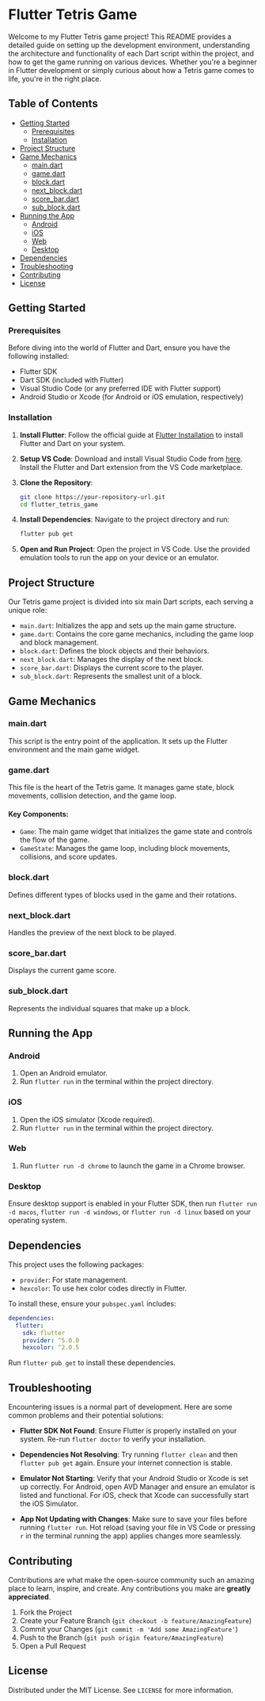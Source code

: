 # Flutter Tetris Game

Welcome to my Flutter Tetris game project! This README provides a detailed guide on setting up the development environment, understanding the architecture and functionality of each Dart script within the project, and how to get the game running on various devices. Whether you're a beginner in Flutter development or simply curious about how a Tetris game comes to life, you're in the right place.

## Table of Contents

- [Getting Started](#getting-started)
  - [Prerequisites](#prerequisites)
  - [Installation](#installation)
- [Project Structure](#project-structure)
- [Game Mechanics](#game-mechanics)
  - [main.dart](#maindart)
  - [game.dart](#gamedart)
  - [block.dart](#blockdart)
  - [next_block.dart](#next_blockdart)
  - [score_bar.dart](#score_bardart)
  - [sub_block.dart](#sub_blockdart)
- [Running the App](#running-the-app)
  - [Android](#android)
  - [iOS](#ios)
  - [Web](#web)
  - [Desktop](#desktop)
- [Dependencies](#dependencies)
- [Troubleshooting](#troubleshooting)
- [Contributing](#contributing)
- [License](#license)

## Getting Started

### Prerequisites

Before diving into the world of Flutter and Dart, ensure you have the following installed:
- Flutter SDK
- Dart SDK (included with Flutter)
- Visual Studio Code (or any preferred IDE with Flutter support)
- Android Studio or Xcode (for Android or iOS emulation, respectively)

### Installation

1. **Install Flutter**: Follow the official guide at [Flutter Installation](https://flutter.dev/docs/get-started/install) to install Flutter and Dart on your system.

2. **Setup VS Code**: Download and install Visual Studio Code from [here](https://code.visualstudio.com/). Install the Flutter and Dart extension from the VS Code marketplace.

3. **Clone the Repository**:
   ```bash
   git clone https://your-repository-url.git
   cd flutter_tetris_game
   ```

4. **Install Dependencies**:
   Navigate to the project directory and run:
   ```bash
   flutter pub get
   ```

5. **Open and Run Project**: Open the project in VS Code. Use the provided emulation tools to run the app on your device or an emulator.

## Project Structure

Our Tetris game project is divided into six main Dart scripts, each serving a unique role:

- `main.dart`: Initializes the app and sets up the main game structure.
- `game.dart`: Contains the core game mechanics, including the game loop and block management.
- `block.dart`: Defines the block objects and their behaviors.
- `next_block.dart`: Manages the display of the next block.
- `score_bar.dart`: Displays the current score to the player.
- `sub_block.dart`: Represents the smallest unit of a block.

## Game Mechanics

### main.dart

This script is the entry point of the application. It sets up the Flutter environment and the main game widget.

### game.dart

This file is the heart of the Tetris game. It manages game state, block movements, collision detection, and the game loop.

#### Key Components:

- `Game`: The main game widget that initializes the game state and controls the flow of the game.
- `GameState`: Manages the game loop, including block movements, collisions, and score updates.

### block.dart

Defines different types of blocks used in the game and their rotations.

### next_block.dart

Handles the preview of the next block to be played.

### score_bar.dart

Displays the current game score.

### sub_block.dart

Represents the individual squares that make up a block.

## Running the App

### Android

1. Open an Android emulator.
2. Run `flutter run` in the terminal within the project directory.

### iOS

1. Open the iOS simulator (Xcode required).
2. Run `flutter run` in the terminal within the project directory.

### Web

1. Run `flutter run -d chrome` to launch the game in a Chrome browser.

### Desktop

Ensure desktop support is enabled in your Flutter SDK, then run `flutter run -d macos`, `flutter run -d windows`, or `flutter run -d linux` based on your operating system.

## Dependencies

This project uses the following packages:

- `provider`: For state management.
- `hexcolor`: To use hex color codes directly in Flutter.

To install these, ensure your `pubspec.yaml` includes:

```yaml
dependencies:
  flutter:
    sdk: flutter
    provider: ^5.0.0
    hexcolor: ^2.0.5
```

Run `flutter pub get` to install these dependencies.

## Troubleshooting

Encountering issues is a normal part of development. Here are some common problems and their potential solutions:

- **Flutter SDK Not Found**: Ensure Flutter is properly installed on your system. Re-run `flutter doctor` to verify your installation.

- **Dependencies Not Resolving**: Try running `flutter clean` and then `flutter pub get` again. Ensure your internet connection is stable.

- **Emulator Not Starting**: Verify that your Android Studio or Xcode is set up correctly. For Android, open AVD Manager and ensure an emulator is listed and functional. For iOS, check that Xcode can successfully start the iOS Simulator.

- **App Not Updating with Changes**: Make sure to save your files before running `flutter run`. Hot reload (saving your file in VS Code or pressing `r` in the terminal running the app) applies changes more seamlessly.

## Contributing

Contributions are what make the open-source community such an amazing place to learn, inspire, and create. Any contributions you make are **greatly appreciated**.

1. Fork the Project
2. Create your Feature Branch (`git checkout -b feature/AmazingFeature`)
3. Commit your Changes (`git commit -m 'Add some AmazingFeature'`)
4. Push to the Branch (`git push origin feature/AmazingFeature`)
5. Open a Pull Request

## License

Distributed under the MIT License. See `LICENSE` for more information.
